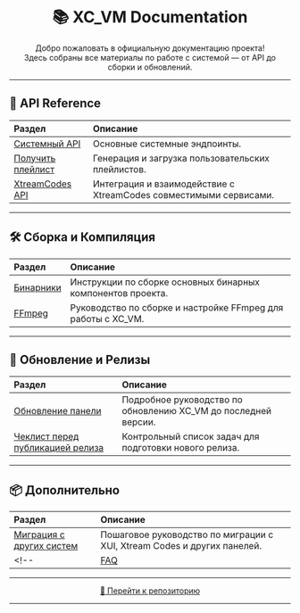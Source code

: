 <h1 align="center">📚 XC_VM Documentation</h1>

<p align="center">
  Добро пожаловать в официальную документацию проекта!<br>
  Здесь собраны все материалы по работе с системой — от API до сборки и обновлений.
</p>

---

## 🔌 API Reference

| Раздел | Описание |
|:--------|:----------|
| [Системный API](api/system_api.md) | Основные системные эндпоинты. |
| [Получить плейлист](api/playlist.md) | Генерация и загрузка пользовательских плейлистов. |
| [XtreamCodes API](api/xtreamcodes_api.md) | Интеграция и взаимодействие с XtreamCodes совместимыми сервисами. |

---

## 🛠 Сборка и Компиляция

| Раздел | Описание |
|:--------|:----------|
| [Бинарники](builds/build_binaries.md) | Инструкции по сборке основных бинарных компонентов проекта. |
| [FFmpeg](builds/build_ffmpeg.md) | Руководство по сборке и настройке FFmpeg для работы с XC_VM. |

---

## 🔄 Обновление и Релизы

| Раздел | Описание |
|:--------|:----------|
| [Обновление панели](update.md) | Подробное руководство по обновлению XC_VM до последней версии. |
| [Чеклист перед публикацией релиза](updates_checklist.md) | Контрольный список задач для подготовки нового релиза. |

---

## 📦 Дополнительно

| Раздел | Описание |
|:--------|:----------|
| [Миграция с других систем](migration_guide.md) | Пошаговое руководство по миграции с XUI, Xtream Codes и других панелей. |
<!-- | [FAQ](faq.md) | Часто задаваемые вопросы и решения распространённых проблем. | -->

---

<p align="center">
  <a href="https://github.com/Vateron-Media/XC_VM">
    🔗 Перейти к репозиторию
  </a>
</p>

---
